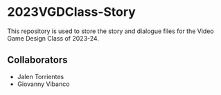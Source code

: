 # 2023VGDClass-Story
This repository is used to store the story and dialogue files for the Video Game Design Class of 2023-24.

## Collaborators
- Jalen Torrientes
- Giovanny Vibanco

